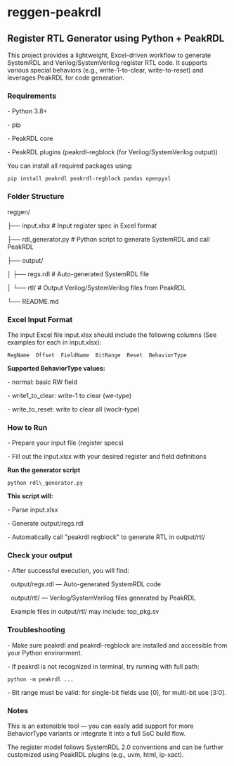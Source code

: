 # reggen-peakrdl

## Register RTL Generator using Python + PeakRDL

This project provides a lightweight, Excel-driven workflow to generate SystemRDL and Verilog/SystemVerilog register RTL code. It supports various special behaviors (e.g., write-1-to-clear, write-to-reset) and leverages PeakRDL for code generation.

### Requirements

\- Python 3.8+

\- pip

\- PeakRDL core

\- PeakRDL plugins (peakrdl-regblock (for Verilog/SystemVerilog output))

You can install all required packages using:

```
pip install peakrdl peakrdl-regblock pandas openpyxl
```

### Folder Structure

reggen/

├── input.xlsx         # Input register spec in Excel format

├── rdl\_generator.py  # Python script to generate SystemRDL and call PeakRDL

├── output/

│   ├── regs.rdl       # Auto-generated SystemRDL file

│   └── rtl/           # Output Verilog/SystemVerilog files from PeakRDL

└── README.md

### Excel Input Format

The input Excel file input.xlsx should include the following columns (See examples for each in input.xlsx):

`` RegName  Offset  FieldName  BitRange  Reset  BehaviorType ``

**Supported BehaviorType values:**

\- normal: basic RW field

\- write1\_to\_clear: write-1 to clear (we-type)

\- write\_to\_reset: write to clear all (woclr-type)

### How to Run

\- Prepare your input file (register specs)

\- Fill out the input.xlsx with your desired register and field definitions

**Run the generator script**

```
python rdl\_generator.py
```

**This script will:**

\- Parse input.xlsx

\- Generate output/regs.rdl

\- Automatically call "peakrdl regblock" to generate RTL in output/rtl/

### Check your output

\- After successful execution, you will find:

&nbsp;	output/regs.rdl — Auto-generated SystemRDL code

&nbsp;	output/rtl/ — Verilog/SystemVerilog files generated by PeakRDL

&nbsp;	Example files in output/rtl/ may include: top\_pkg.sv

### Troubleshooting

\- Make sure peakrdl and peakrdl-regblock are installed and accessible from your Python environment.

\- If peakrdl is not recognized in terminal, try running with full path:

```
python -m peakrdl ...
```

\- Bit range must be valid: for single-bit fields use \[0], for multi-bit use \[3:0].

### Notes

This is an extensible tool — you can easily add support for more BehaviorType variants or integrate it into a full SoC build flow.

The register model follows SystemRDL 2.0 conventions and can be further customized using PeakRDL plugins (e.g., uvm, html, ip-xact).




